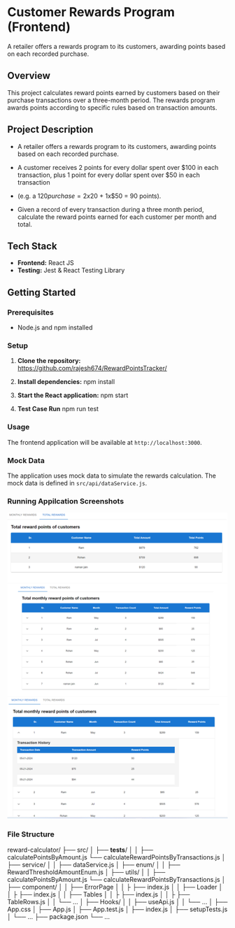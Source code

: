 # Customer Rewards Program (Frontend)
A retailer offers a rewards program to its customers, awarding points based on each recorded purchase.

## Overview
This project calculates reward points earned by customers based on their purchase transactions over a three-month period. The rewards program awards points according to specific rules based on transaction amounts.

## Project Description
- A retailer offers a rewards program to its customers, awarding points based on each recorded purchase.

- A customer receives 2 points for every dollar spent over $100 in each transaction, plus 1 point for every dollar spent over $50 in each   transaction

- (e.g. a $120 purchase = 2x$20 + 1x$50 = 90 points).

- Given a record of every transaction during a three month period, calculate the reward points earned for each customer per month and total.

## Tech Stack
- **Frontend:** React JS
- **Testing:** Jest & React Testing Library

## Getting Started

### Prerequisites

- Node.js and npm installed

### Setup

1. **Clone the repository:**    
https://github.com/rajesh674/RewardPointsTracker/

2. **Install dependencies:**
   npm install

3. **Start the React application:**
   npm start

4. **Test Case Run**
    npm run test

### Usage

The frontend application will be available at `http://localhost:3000`.

### Mock Data

The application uses mock data to simulate the rewards calculation. The mock data is defined in `src/api/dataService.js`.

### Running Appilcation Screenshots
![total-reward](https://github.com/rajesh674/RewardPointsTracker/blob/main/public/assest/total-reward.png)
![rewards-month](https://github.com/rajesh674/RewardPointsTracker/blob/main/public/assest/rewards-month.png)
![rewards-month-1](https://github.com/rajesh674/RewardPointsTracker/blob/main/public/assest/rewards-month-1.png)

### File Structure

reward-calculator/
├── src/
│   ├── __tests__/
│   │   ├── calculatePointsByAmount.js
        └── calculateRewardPointsByTransactions.js
│   ├── service/
│   │   ├── dataService.js
│   ├── enum/
│   │   ├── RewardThresholdAmountEnum.js
│   ├── utils/
│   │   ├── calculatePointsByAmount.js
        └── calculateRewardPointsByTransactions.js
│   ├── component/
    │   │   ├── ErrorPage
    │   │   ├    ├── index.js
    │   │   ├── Loader
    │   │   ├    ├── index.js
    │   │   ├── Tables
    │   │   ├    ├── index.js
    │   │   ├    ├── TableRows.js
│   │   └── ...
│   ├── Hooks/
│   │   ├── useApi.js
│   │   └── ...
│   ├── App.css
│   ├── App.js
│   ├── App.test.js
│   ├── index.js
│   ├── setupTests.js
│   └── ...
├── package.json
└── ...
```